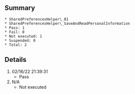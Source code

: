 ## Summary
	* SharedPreferencesHelper\_01
	* SharedPreferencesHelper\_SaveAndReadPersonalInformation
	* Pass: 1
	* Fail: 0
	* Not executed: 1
	* Suspended: 0
	* Total: 2
## Details
1. 02/16/22 21:39:31
	* Pass
2. N/A
	* Not executed
